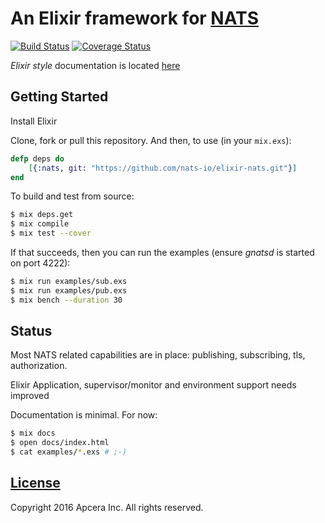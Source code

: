 # An Elixir framework for [NATS](https://nats.io/)
[![Build Status](https://travis-ci.org/nats-io/elixir-nats.svg?branch=master)](https://travis-ci.org/nats-io/elixir-nats)
[![Coverage Status](https://coveralls.io/repos/github/nats-io/elixir-nats/badge.svg?branch=master)](https://coveralls.io/github/nats-io/elixir-nats?branch=master)

_Elixir style_ documentation is located [here](doc/index.html)

## Getting Started

Install Elixir

Clone, fork or pull this repository. And then, to use (in your `mix.exs`):
```elixir
defp deps do
    [{:nats, git: "https://github.com/nats-io/elixir-nats.git"}]
end
```
To build and test from source:

```sh
$ mix deps.get
$ mix compile
$ mix test --cover
```

If that succeeds, then you can run the examples (ensure _gnatsd_ is started on port 4222):

```sh
$ mix run examples/sub.exs
$ mix run examples/pub.exs
$ mix bench --duration 30
```

## Status

Most NATS related capabilities are in place: publishing, subscribing, tls,
authorization.

Elixir Application, supervisor/monitor and environment support needs improved

Documentation is minimal. For now:
```sh
$ mix docs
$ open docs/index.html
$ cat examples/*.exs # ;-)
```

## [License](LICENSE)

Copyright 2016 Apcera Inc. All rights reserved. 

